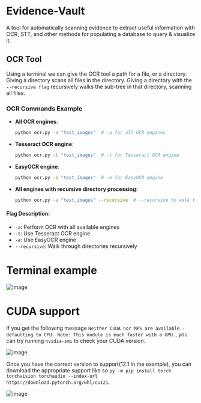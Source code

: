# Evidence-Vault
A tool for automatically scanning evidence to extract useful information with OCR, STT, and other methods for populating a database to query &amp; visualize it.

## OCR Tool
Using a terminal we can give the OCR tool a path for a file, or a directory. Giving a directory scans all files in the directory. Giving a directory with the ` --recursive flag ` recursively walks the sub-tree in that directory, scanning all files.

### OCR Commands Example

- **All OCR engines**:
    ```bash
    python ocr.py -a "test_images"  # -a for all OCR engines
    ```

- **Tesseract OCR engine**:
    ```bash
    python ocr.py -t "test_images"  # -t for Tesseract OCR engine
    ```

- **EasyOCR engine**:
    ```bash
    python ocr.py -e "test_images"  # -e for EasyOCR engine
    ```

- **All engines with recursive directory processing**:
    ```bash
    python ocr.py -a "test_images" --recursive  # --recursive to walk through directories
    ```

#### Flag Description:
- ` -a `: Perform OCR with all available engines
- ` -t `: Use Tesseract OCR engine
- ` -e `: Use EasyOCR engine
- ` --recursive `: Walk through directories recursively

# Terminal example
![image](https://github.com/user-attachments/assets/e25e228e-4e5c-45dd-b841-b21d96f0bd22)

# CUDA support
If you get the following message `Neither CUDA nor MPS are available - defaulting to CPU. Note: This module is much faster with a GPU.`, you can try running `nvidia-smi` to check your CUDA version. 

![image](https://github.com/user-attachments/assets/331d06ef-17fb-41a3-97fa-6c808ca17119)

Once you have the correct version to support(12.1 in the example), you can download the appropriate support like so `py -m pip install torch torchvision torchaudio --index-url https://download.pytorch.org/whl/cu121`.

![image](https://github.com/user-attachments/assets/d0dc3add-b970-4b42-92d9-8564b505593d)
